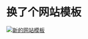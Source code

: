 # 换了个网站模板

[![新的网站模板](https://attachment.soulteary.com/2008/02/10/117_020810.jpg "新的网站模板")](https://attachment.soulteary.com/2008/02/10/117_020810.jpg)

